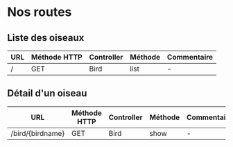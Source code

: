 # Nos routes

## Liste des oiseaux

| URL | Méthode HTTP | Controller | Méthode | Commentaire |
|--|--|--|--|--|
| / | GET | Bird | list | - |

## Détail d'un oiseau

| URL | Méthode HTTP | Controller | Méthode | Commentaire |
|--|--|--|--|--|
| /bird/{birdname} | GET | Bird | show | - |
